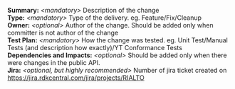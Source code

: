 **Summary:** *\<mandatory\>* Description of the change\
**Type:** *\<mandatory\>* Type of the delivery. eg. Feature/Fix/Cleanup\
**Owner:** *\<optional\>* Author of the change. Should be added only when committer is not author of the change\
**Test Plan:** *\<mandatory\>* How the change was tested. eg. Unit Test/Manual Tests (and description how exactly)/YT Conformance Tests\
**Dependencies and Impacts:** *\<optional\>* Should be added only when there were changes in the public API.\
**Jira:** *\<optional, but highly recommended\>* Number of jira ticket created on https://jira.rdkcentral.com/jira/projects/RIALTO
